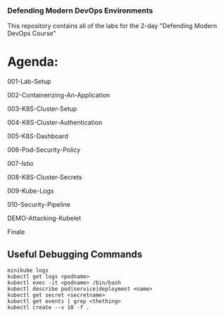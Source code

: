 ### Defending Modern DevOps Environments 

This repository contains all of the labs for the 2-day "Defending Modern DevOps Course"

# Agenda:
001-Lab-Setup

002-Containerizing-An-Application

003-K8S-Cluster-Setup

004-K8S-Cluster-Authentication

005-K8S-Dashboard

006-Pod-Security-Policy

007-Istio

008-K8S-Cluster-Secrets

009-Kube-Logs

010-Security-Pipeline

DEMO-Attacking-Kubelet

Finale

## Useful Debugging Commands
```
minikube logs
kubectl get logs <podname>
kubectl exec -it <podname> /bin/bash
kubectl describe pod|service|deployment <name> 
kubectl get secret <secretname> 
kubectl get events | grep <thething>
kubectl create --v 10 -f .
```